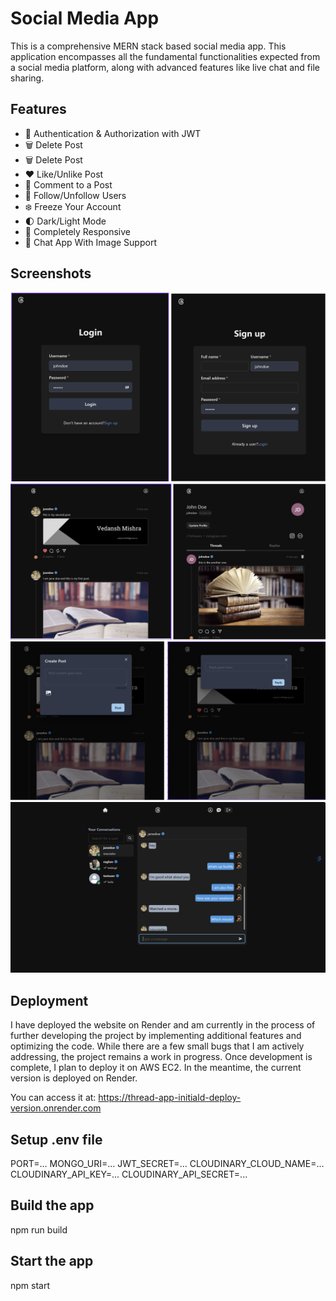 
# Social Media App

This is a comprehensive MERN stack based social media app.
This application encompasses all the fundamental functionalities expected from a social media platform, along with advanced features like live chat and file sharing.




## Features

- 🎃 Authentication & Authorization with JWT
- 🗑️ Delete Post
- 🗑️ Delete Post
- ❤️ Like/Unlike Post
- 💬 Comment to a Post
- 👥 Follow/Unfollow Users
- ❄️ Freeze Your Account
- 🌓 Dark/Light Mode
- 📱 Completely Responsive
- 💬 Chat App With Image Support







 





## Screenshots

![App Screenshot](Readme_photos/Login-Signup.png)
![App Screenshot](Readme_photos/Homepage-Userpage.png)
![App Screenshot](Readme_photos/Post-Reply.png)
![App Screenshot](Readme_photos/chat-page.png)


## Deployment

I have deployed the website on Render and am currently in the process of further developing the project by implementing additional features and optimizing the code. While there are a few small bugs that I am actively addressing, the project remains a work in progress. Once development is complete, I plan to deploy it on AWS EC2. In the meantime, the current version is deployed on Render. 

You can access it at: https://thread-app-initiald-deploy-version.onrender.com

## Setup .env file

PORT=...
MONGO_URI=...
JWT_SECRET=...
CLOUDINARY_CLOUD_NAME=...
CLOUDINARY_API_KEY=...
CLOUDINARY_API_SECRET=...


## Build the app

npm run build

## Start the app

npm start



